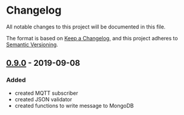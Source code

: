 # Changelog
All notable changes to this project will be documented in this file.

The format is based on [Keep a Changelog](https://keepachangelog.com/en/1.0.0/),
and this project adheres to [Semantic Versioning](https://semver.org/spec/v2.0.0.html).

## [0.9.0] - 2019-09-08
### Added
- created MQTT subscriber
- created JSON validator
- created functions to write message to MongoDB

[Unreleased]: https://github.com/hendrik-scholz/iot-device-registry/compare/0.9.0...HEAD
[0.9.0]: https://github.com/hendrik-scholz/iot-device-registry/releases/tag/0.9.0